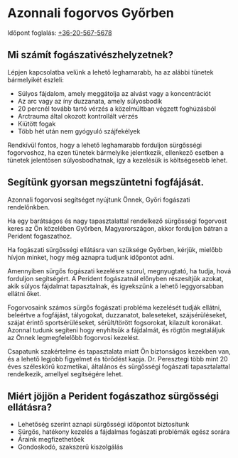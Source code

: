 # Azonnali fogorvos Győrben

Időpont foglalás: <a href="tel:+36-20-567-5678">+36-20-567-5678</a>

## Mi számít fogászati ​​vészhelyzetnek?
Lépjen kapcsolatba velünk a lehető leghamarabb, ha az alábbi tünetek bármelyikét észleli:

 * Súlyos fájdalom, amely meggátolja az alvást vagy a koncentrációt
 * Az arc vagy az íny duzzanata, amely súlyosbodik
 * 20 percnél tovább tartó vérzés a közelmúltban végzett foghúzásból
 * Arctrauma által okozott kontrollált vérzés
 * Kiütött fogak
 * Több hét után nem gyógyuló szájfekélyek

Rendkívül fontos, hogy a lehető leghamarabb forduljon sürgősségi fogorvoshoz, ha ezen tünetek bármelyike ​​jelentkezik, ellenkező esetben a tünetek jelentősen súlyosbodhatnak, így a kezelésük is költségesebb lehet.

## Segítünk gyorsan megszüntetni fogfájását.

Azonnali fogorvosi segítséget nyújtunk Önnek, Győri fogászati rendelőnkben.

Ha egy barátságos és nagy tapasztalattal rendelkező sürgősségi fogorvost keres az Ön közelében Győrben, Magyarországon, akkor forduljon bátran a Perident fogaszathoz.

Ha fogászati ​​sürgősségi ellátásra van szüksége Győrben, kérjük, mielőbb hívjon minket, hogy még aznapra tudjunk időpontot adni.

Amennyiben sürgős fogászati ​​kezelésre szorul, megnyugtató, ha tudja, hová forduljon segítségért. A Perident fogászatnál előnyben részesítjük azokat, akik súlyos fájdalmat tapasztalnak, és igyekszünk a lehető leggyorsabban ellátni őket.

Fogorvosaink számos sürgős fogászati ​​probléma kezelését tudják ellátni, beleértve a fogfájást, tályogokat, duzzanatot, baleseteket, szájsérüléseket, szájat érintő sportsérüléseket, sérült/törött fogsorokat, kilazult koronákat. Azonnal tudunk segíteni hogy enyhítsük a fájdalmát, és rögtön megtaláljuk az Önnek legmegfelelőbb fogorvosi kezelést.

Csapatunk szakértelme és tapasztalata miatt Ön biztonságos kezekben van, és a lehető legjobb figyelmet és törődést kapja. Dr. Peresztegi több mint 20 éves széleskörű kozmetikai, általános és sürgősségi fogászati ​​tapasztalattal rendelkezik, amellyel segítségére lehet.

## Miért jöjjön a Perident fogászathoz sürgősségi ellátásra?
 * Lehetőség szerint aznapi sürgősségi időpontot biztosítunk
 * Sürgős, hatékony kezelés a fájdalmas fogászati ​​problémák egész sorára
 * Áraink megfizethetőek
 * Gondoskodó, szakszerű kiszolgálás